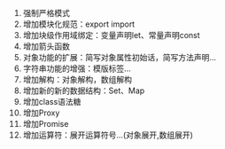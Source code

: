1. 强制严格模式
2. 增加模块化规范：export import
3. 增加块级作用域绑定：变量声明let、常量声明const
5. 增加箭头函数
6. 对象功能的扩展：简写对象属性初始话，简写方法声明...
7. 字符串功能的增强：模版标签...
8. 增加解构：对象解构，数组解构
9. 增加新的新的数据结构：Set、Map
10. 增加class语法糖
11. 增加Proxy
12. 增加Promise
13. 增加运算符：展开运算符号...(对象展开,数组展开)